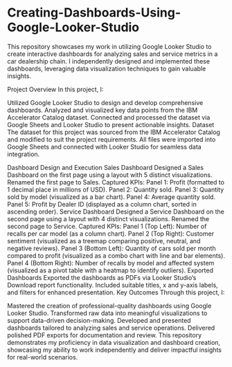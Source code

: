 # Creating-Dashboards-Using-Google-Looker-Studio
This repository showcases my work in utilizing Google Looker Studio to create interactive dashboards for analyzing sales and service metrics in a car dealership chain. I independently designed and implemented these dashboards, leveraging data visualization techniques to gain valuable insights.

Project Overview
In this project, I:

Utilized Google Looker Studio to design and develop comprehensive dashboards.
Analyzed and visualized key data points from the IBM Accelerator Catalog dataset.
Connected and processed the dataset via Google Sheets and Looker Studio to present actionable insights.
Dataset
The dataset for this project was sourced from the IBM Accelerator Catalog and modified to suit the project requirements. All files were imported into Google Sheets and connected with Looker Studio for seamless data integration.

Dashboard Design and Execution
Sales Dashboard
Designed a Sales Dashboard on the first page using a layout with 5 distinct visualizations.
Renamed the first page to Sales.
Captured KPIs:
Panel 1: Profit (formatted to 1 decimal place in millions of USD).
Panel 2: Quantity sold.
Panel 3: Quantity sold by model (visualized as a bar chart).
Panel 4: Average quantity sold.
Panel 5: Profit by Dealer ID (displayed as a column chart, sorted in ascending order).
Service Dashboard
Designed a Service Dashboard on the second page using a layout with 4 distinct visualizations.
Renamed the second page to Service.
Captured KPIs:
Panel 1 (Top Left): Number of recalls per car model (as a column chart).
Panel 2 (Top Right): Customer sentiment (visualized as a treemap comparing positive, neutral, and negative reviews).
Panel 3 (Bottom Left): Quantity of cars sold per month compared to profit (visualized as a combo chart with line and bar elements).
Panel 4 (Bottom Right): Number of recalls by model and affected system (visualized as a pivot table with a heatmap to identify outliers).
Exported Dashboards
Exported the dashboards as PDFs via Looker Studio’s Download report functionality.
Included suitable titles, x and y-axis labels, and filters for enhanced presentation.
Key Outcomes
Through this project, I:

Mastered the creation of professional-quality dashboards using Google Looker Studio.
Transformed raw data into meaningful visualizations to support data-driven decision-making.
Developed and presented dashboards tailored to analyzing sales and service operations.
Delivered polished PDF exports for documentation and review.
This repository demonstrates my proficiency in data visualization and dashboard creation, showcasing my ability to work independently and deliver impactful insights for real-world scenarios.


